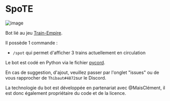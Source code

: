 # SpoTE

 ![image](https://train-empire.com/fr/images/logo.png)

Bot lié au jeu [Train-Empire](https://train-empire.com).

Il possède 1 commande :
- `/spot` qui permet d'afficher 3 trains actuellement en circulation

Le bot est codé en Python via le fichier [pycord](https://github.com/Pycord-Development/pycord).

En cas de suggestion, d'ajout, veuillez passer par l'onglet "issues" ou de vous rapprocher de `Thibaut#4872`sur le Discord.

La technologie du bot est développée en partenariat avec @MaisClément, il est donc également propriétaire du code et de la licence.





